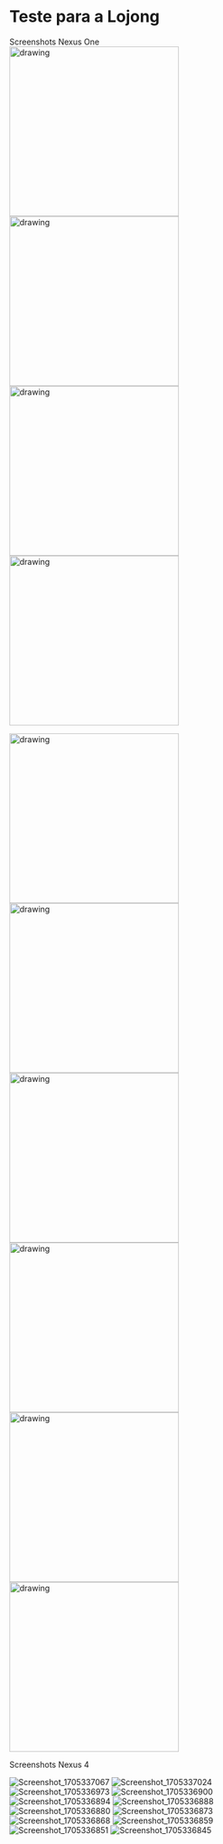 # Teste para a Lojong

Screenshots Nexus One<br>
<img src="https://github.com/gbonesso/lojong_flutter_inspiracoes/assets/11787066/1299fc11-c0c0-41fb-b68a-5a73d1f422e4" alt="drawing" width="300"/>
<img src="https://github.com/gbonesso/lojong_flutter_inspiracoes/assets/11787066/1ab5d8e7-1aca-4753-b3a1-12222682df4c" alt="drawing" width="300"/>
<img src="https://github.com/gbonesso/lojong_flutter_inspiracoes/assets/11787066/59d0ace7-08da-4f8f-a2b7-5cba8ce51f2c" alt="drawing" width="300"/><br>
<img src="https://github.com/gbonesso/lojong_flutter_inspiracoes/assets/11787066/85e9a48c-6fab-494a-a7bd-d6d8df4fc32f" alt="drawing" width="300"/>

<img src="https://github.com/gbonesso/lojong_flutter_inspiracoes/assets/11787066/687851a0-7e5d-48b2-8acf-25379ba8e423" alt="drawing" width="300"/>
<img src="https://github.com/gbonesso/lojong_flutter_inspiracoes/assets/11787066/44bf7ccf-a5ca-4851-9b8a-d1b641487142" alt="drawing" width="300"/>
<img src="https://github.com/gbonesso/lojong_flutter_inspiracoes/assets/11787066/adddd2ae-c79e-4915-8d60-b8b3cd42abc8" alt="drawing" width="300"/><br>
<img src="https://github.com/gbonesso/lojong_flutter_inspiracoes/assets/11787066/7db20bda-c0d5-47d5-a101-c06646ff7bb1" alt="drawing" width="300"/>
<img src="https://github.com/gbonesso/lojong_flutter_inspiracoes/assets/11787066/42ed04ba-047b-41e2-b51b-8aa5396a8978" alt="drawing" width="300"/>
<img src="https://github.com/gbonesso/lojong_flutter_inspiracoes/assets/11787066/28c5ed0c-5f21-4a25-a497-393b0949ccc4" alt="drawing" width="300"/><br>


Screenshots Nexus 4

![Screenshot_1705337067](https://github.com/gbonesso/lojong_flutter_inspiracoes/assets/11787066/f22325f4-0d74-4cfc-b2b9-2a314d9d29ce)
![Screenshot_1705337024](https://github.com/gbonesso/lojong_flutter_inspiracoes/assets/11787066/6096c25e-22e8-4bb3-a945-f0902104203e)
![Screenshot_1705336973](https://github.com/gbonesso/lojong_flutter_inspiracoes/assets/11787066/a8a49f89-a086-415a-b0a1-fe01489f6fe4)
![Screenshot_1705336900](https://github.com/gbonesso/lojong_flutter_inspiracoes/assets/11787066/d1c91e54-46da-4937-a3b7-40f154a990f4)
![Screenshot_1705336894](https://github.com/gbonesso/lojong_flutter_inspiracoes/assets/11787066/f69da253-7ecf-4375-88e3-9e34c16ae8e9)
![Screenshot_1705336888](https://github.com/gbonesso/lojong_flutter_inspiracoes/assets/11787066/8e6e88c0-3c59-496b-8aad-117ca091a7f4)
![Screenshot_1705336880](https://github.com/gbonesso/lojong_flutter_inspiracoes/assets/11787066/6e982da8-0f56-4ac3-a83f-34f6a71ac58a)
![Screenshot_1705336873](https://github.com/gbonesso/lojong_flutter_inspiracoes/assets/11787066/5ab3ea61-e3fe-44b3-a923-ce11bd6cad46)
![Screenshot_1705336868](https://github.com/gbonesso/lojong_flutter_inspiracoes/assets/11787066/834439ff-6470-4e58-9952-f9166df99b7e)
![Screenshot_1705336859](https://github.com/gbonesso/lojong_flutter_inspiracoes/assets/11787066/b2b7efc7-dd45-4a33-b86a-7135d6eb74e9)
![Screenshot_1705336851](https://github.com/gbonesso/lojong_flutter_inspiracoes/assets/11787066/b87c23d5-e54f-4a01-999f-4c070d96e644)
![Screenshot_1705336845](https://github.com/gbonesso/lojong_flutter_inspiracoes/assets/11787066/a6b91fbf-78c4-45f9-88a0-881eff9cd29b)
